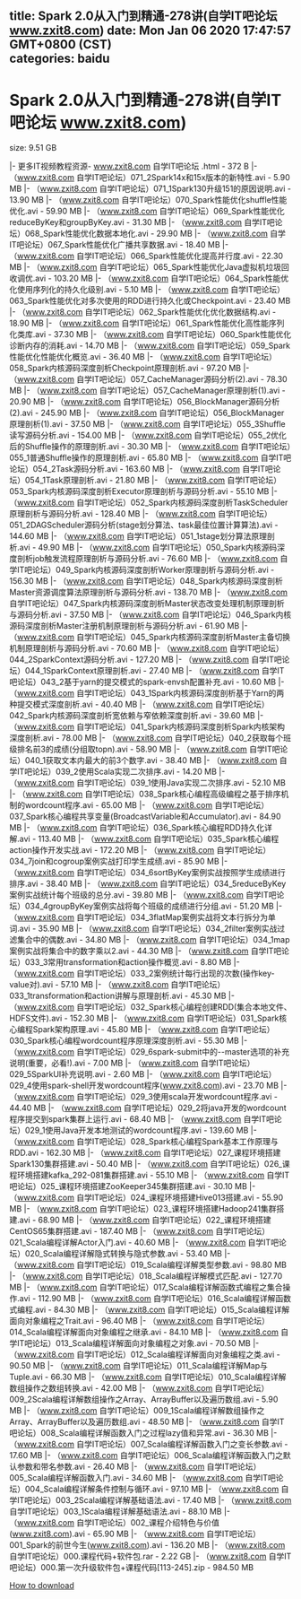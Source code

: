 
title: Spark 2.0从入门到精通-278讲(自学IT吧论坛 www.zxit8.com)
date: Mon Jan 06 2020 17:47:57 GMT+0800 (CST)    
categories: baidu
---

# Spark 2.0从入门到精通-278讲(自学IT吧论坛 www.zxit8.com)
size: 9.51 GB
 
 
|- 更多IT视频教程资源-  www.zxit8.com  自学IT吧论坛 .html - 372 B
|- （www.zxit8.com 自学IT吧论坛）071_2Spark14x和15x版本的新特性.avi - 5.90 MB
|- （www.zxit8.com 自学IT吧论坛）071_1Spark130升级151的原因说明.avi - 13.90 MB
|- （www.zxit8.com 自学IT吧论坛）070_Spark性能优化shuffle性能优化.avi - 59.90 MB
|- （www.zxit8.com 自学IT吧论坛）069_Spark性能优化reduceByKey和groupByKey.avi - 31.30 MB
|- （www.zxit8.com 自学IT吧论坛）068_Spark性能优化数据本地化.avi - 29.90 MB
|- （www.zxit8.com 自学IT吧论坛）067_Spark性能优化广播共享数据.avi - 18.40 MB
|- （www.zxit8.com 自学IT吧论坛）066_Spark性能优化提高并行度.avi - 22.30 MB
|- （www.zxit8.com 自学IT吧论坛）065_Spark性能优化Java虚拟机垃圾回收调优.avi - 103.20 MB
|- （www.zxit8.com 自学IT吧论坛）064_Spark性能优化使用序列化的持久化级别.avi - 5.10 MB
|- （www.zxit8.com 自学IT吧论坛）063_Spark性能优化对多次使用的RDD进行持久化或Checkpoint.avi - 23.40 MB
|- （www.zxit8.com 自学IT吧论坛）062_Spark性能优化优化数据结构.avi - 18.90 MB
|- （www.zxit8.com 自学IT吧论坛）061_Spark性能优化高性能序列化类库.avi - 37.30 MB
|- （www.zxit8.com 自学IT吧论坛）060_Spark性能优化诊断内存的消耗.avi - 14.70 MB
|- （www.zxit8.com 自学IT吧论坛）059_Spark性能优化性能优化概览.avi - 36.40 MB
|- （www.zxit8.com 自学IT吧论坛）058_Spark内核源码深度剖析Checkpoint原理剖析.avi - 97.20 MB
|- （www.zxit8.com 自学IT吧论坛）057_CacheManager源码分析(2).avi - 78.30 MB
|- （www.zxit8.com 自学IT吧论坛）057_CacheManager原理剖析(1).avi - 20.90 MB
|- （www.zxit8.com 自学IT吧论坛）056_BlockManager源码分析(2).avi - 245.90 MB
|- （www.zxit8.com 自学IT吧论坛）056_BlockManager原理剖析(1).avi - 37.50 MB
|- （www.zxit8.com 自学IT吧论坛）055_3Shuffle读写源码分析.avi - 154.00 MB
|- （www.zxit8.com 自学IT吧论坛）055_2优化后的Shuffle操作的原理剖析.avi - 30.30 MB
|- （www.zxit8.com 自学IT吧论坛）055_1普通Shuffle操作的原理剖析.avi - 65.80 MB
|- （www.zxit8.com 自学IT吧论坛）054_2Task源码分析.avi - 163.60 MB
|- （www.zxit8.com 自学IT吧论坛）054_1Task原理剖析.avi - 21.80 MB
|- （www.zxit8.com 自学IT吧论坛）053_Spark内核源码深度剖析Executor原理剖析与源码分析.avi - 55.10 MB
|- （www.zxit8.com 自学IT吧论坛）052_Spark内核源码深度剖析TaskScheduler原理剖析与源码分析.avi - 128.40 MB
|- （www.zxit8.com 自学IT吧论坛）051_2DAGScheduler源码分析(stage划分算法、task最佳位置计算算法).avi - 144.60 MB
|- （www.zxit8.com 自学IT吧论坛）051_1stage划分算法原理剖析.avi - 49.90 MB
|- （www.zxit8.com 自学IT吧论坛）050_Spark内核源码深度剖析job触发流程原理剖析与源码分析.avi - 76.60 MB
|- （www.zxit8.com 自学IT吧论坛）049_Spark内核源码深度剖析Worker原理剖析与源码分析.avi - 156.30 MB
|- （www.zxit8.com 自学IT吧论坛）048_Spark内核源码深度剖析Master资源调度算法原理剖析与源码分析.avi - 138.70 MB
|- （www.zxit8.com 自学IT吧论坛）047_Spark内核源码深度剖析Master状态改变处理机制原理剖析与源码分析.avi - 37.50 MB
|- （www.zxit8.com 自学IT吧论坛）046_Spark内核源码深度剖析Master注册机制原理剖析与源码分析.avi - 61.90 MB
|- （www.zxit8.com 自学IT吧论坛）045_Spark内核源码深度剖析Master主备切换机制原理剖析与源码分析.avi - 70.60 MB
|- （www.zxit8.com 自学IT吧论坛）044_2SparkContext源码分析.avi - 127.20 MB
|- （www.zxit8.com 自学IT吧论坛）044_1SparkContext原理剖析.avi - 27.40 MB
|- （www.zxit8.com 自学IT吧论坛）043_2基于yarn的提交模式的spark-envsh配置补充.avi - 10.60 MB
|- （www.zxit8.com 自学IT吧论坛）043_1Spark内核源码深度剖析基于Yarn的两种提交模式深度剖析.avi - 40.40 MB
|- （www.zxit8.com 自学IT吧论坛）042_Spark内核源码深度剖析宽依赖与窄依赖深度剖析.avi - 39.60 MB
|- （www.zxit8.com 自学IT吧论坛）041_Spark内核源码深度剖析Spark内核架构深度剖析.avi - 78.00 MB
|- （www.zxit8.com 自学IT吧论坛）040_2获取每个班级排名前3的成绩(分组取topn).avi - 58.90 MB
|- （www.zxit8.com 自学IT吧论坛）040_1获取文本内最大的前3个数字.avi - 38.40 MB
|- （www.zxit8.com 自学IT吧论坛）039_2使用Scala实现二次排序.avi - 14.20 MB
|- （www.zxit8.com 自学IT吧论坛）039_1使用Java实现二次排序.avi - 52.10 MB
|- （www.zxit8.com 自学IT吧论坛）038_Spark核心编程高级编程之基于排序机制的wordcount程序.avi - 65.00 MB
|- （www.zxit8.com 自学IT吧论坛）037_Spark核心编程共享变量(BroadcastVariable和Accumulator).avi - 84.90 MB
|- （www.zxit8.com 自学IT吧论坛）036_Spark核心编程RDD持久化详解.avi - 113.40 MB
|- （www.zxit8.com 自学IT吧论坛）035_Spark核心编程action操作开发实战.avi - 172.20 MB
|- （www.zxit8.com 自学IT吧论坛）034_7join和cogroup案例实战打印学生成绩.avi - 85.90 MB
|- （www.zxit8.com 自学IT吧论坛）034_6sortByKey案例实战按照学生成绩进行排序.avi - 38.40 MB
|- （www.zxit8.com 自学IT吧论坛）034_5reduceByKey案例实战统计每个班级的总分.avi - 39.80 MB
|- （www.zxit8.com 自学IT吧论坛）034_4groupByKey案例实战将每个班级的成绩进行分组.avi - 51.20 MB
|- （www.zxit8.com 自学IT吧论坛）034_3flatMap案例实战将文本行拆分为单词.avi - 35.90 MB
|- （www.zxit8.com 自学IT吧论坛）034_2filter案例实战过滤集合中的偶数.avi - 34.80 MB
|- （www.zxit8.com 自学IT吧论坛）034_1map案例实战将集合中的数字乘以2.avi - 44.30 MB
|- （www.zxit8.com 自学IT吧论坛）033_3常用transformation和action操作概览.avi - 8.80 MB
|- （www.zxit8.com 自学IT吧论坛）033_2案例统计每行出现的次数(操作key-value对).avi - 57.10 MB
|- （www.zxit8.com 自学IT吧论坛）033_1transformation和action讲解与原理剖析.avi - 45.30 MB
|- （www.zxit8.com 自学IT吧论坛）032_Spark核心编程创建RDD(集合本地文件、HDFS文件).avi - 152.30 MB
|- （www.zxit8.com 自学IT吧论坛）031_Spark核心编程Spark架构原理.avi - 45.80 MB
|- （www.zxit8.com 自学IT吧论坛）030_Spark核心编程wordcount程序原理深度剖析.avi - 55.30 MB
|- （www.zxit8.com 自学IT吧论坛）029_6spark-submit中的--master选项的补充说明(重要，必看!).avi - 7.00 MB
|- （www.zxit8.com 自学IT吧论坛）029_5SparkUI补充说明.avi - 2.60 MB
|- （www.zxit8.com 自学IT吧论坛）029_4使用spark-shell开发wordcount程序(www.zxit8.com).avi - 23.70 MB
|- （www.zxit8.com 自学IT吧论坛）029_3使用scala开发wordcount程序.avi - 44.40 MB
|- （www.zxit8.com 自学IT吧论坛）029_2将java开发的wordcount程序提交到spark集群上运行.avi - 68.40 MB
|- （www.zxit8.com 自学IT吧论坛）029_1使用Java开发本地测试的wordcount程序.avi - 139.60 MB
|- （www.zxit8.com 自学IT吧论坛）028_Spark核心编程Spark基本工作原理与RDD.avi - 162.30 MB
|- （www.zxit8.com 自学IT吧论坛）027_课程环境搭建Spark130集群搭建.avi - 50.40 MB
|- （www.zxit8.com 自学IT吧论坛）026_课程环境搭建kafka_292-081集群搭建.avi - 55.10 MB
|- （www.zxit8.com 自学IT吧论坛）025_课程环境搭建ZooKeeper345集群搭建.avi - 30.10 MB
|- （www.zxit8.com 自学IT吧论坛）024_课程环境搭建Hive013搭建.avi - 55.90 MB
|- （www.zxit8.com 自学IT吧论坛）023_课程环境搭建Hadoop241集群搭建.avi - 68.90 MB
|- （www.zxit8.com 自学IT吧论坛）022_课程环境搭建CentOS65集群搭建.avi - 187.40 MB
|- （www.zxit8.com 自学IT吧论坛）021_Scala编程详解Actor入门.avi - 40.60 MB
|- （www.zxit8.com 自学IT吧论坛）020_Scala编程详解隐式转换与隐式参数.avi - 53.40 MB
|- （www.zxit8.com 自学IT吧论坛）019_Scala编程详解类型参数.avi - 98.80 MB
|- （www.zxit8.com 自学IT吧论坛）018_Scala编程详解模式匹配.avi - 127.70 MB
|- （www.zxit8.com 自学IT吧论坛）017_Scala编程详解函数式编程之集合操作.avi - 112.90 MB
|- （www.zxit8.com 自学IT吧论坛）016_Scala编程详解函数式编程.avi - 84.30 MB
|- （www.zxit8.com 自学IT吧论坛）015_Scala编程详解面向对象编程之Trait.avi - 96.40 MB
|- （www.zxit8.com 自学IT吧论坛）014_Scala编程详解面向对象编程之继承.avi - 84.10 MB
|- （www.zxit8.com 自学IT吧论坛）013_Scala编程详解面向对象编程之对象.avi - 70.50 MB
|- （www.zxit8.com 自学IT吧论坛）012_Scala编程详解面向对象编程之类.avi - 90.50 MB
|- （www.zxit8.com 自学IT吧论坛）011_Scala编程详解Map与Tuple.avi - 66.30 MB
|- （www.zxit8.com 自学IT吧论坛）010_Scala编程详解数组操作之数组转换.avi - 42.00 MB
|- （www.zxit8.com 自学IT吧论坛）009_2Scala编程详解数组操作之Array、ArrayBuffer以及遍历数组.avi - 5.90 MB
|- （www.zxit8.com 自学IT吧论坛）009_1Scala编程详解数组操作之Array、ArrayBuffer以及遍历数组.avi - 48.50 MB
|- （www.zxit8.com 自学IT吧论坛）008_Scala编程详解函数入门之过程lazy值和异常.avi - 36.30 MB
|- （www.zxit8.com 自学IT吧论坛）007_Scala编程详解函数入门之变长参数.avi - 17.60 MB
|- （www.zxit8.com 自学IT吧论坛）006_Scala编程详解函数入门之默认参数和带名参数.avi - 26.40 MB
|- （www.zxit8.com 自学IT吧论坛）005_Scala编程详解函数入门.avi - 34.60 MB
|- （www.zxit8.com 自学IT吧论坛）004_Scala编程详解条件控制与循环.avi - 97.10 MB
|- （www.zxit8.com 自学IT吧论坛）003_2Scala编程详解基础语法.avi - 17.40 MB
|- （www.zxit8.com 自学IT吧论坛）003_1Scala编程详解基础语法.avi - 88.10 MB
|- （www.zxit8.com 自学IT吧论坛）002_课程介绍特色与价值(www.zxit8.com).avi - 65.90 MB
|- （www.zxit8.com 自学IT吧论坛）001_Spark的前世今生(www.zxit8.com).avi - 136.20 MB
|- （www.zxit8.com 自学IT吧论坛）000.课程代码+软件包.rar - 2.22 GB
|- （www.zxit8.com 自学IT吧论坛）000.第一次升级软件包+课程代码[113-245].zip - 984.50 MB

[How to download](https://bpcam.bemobtrk.com/go/2ceec3aa-1ca2-46d6-b9ff-aaa5c184517c?jno=4716)